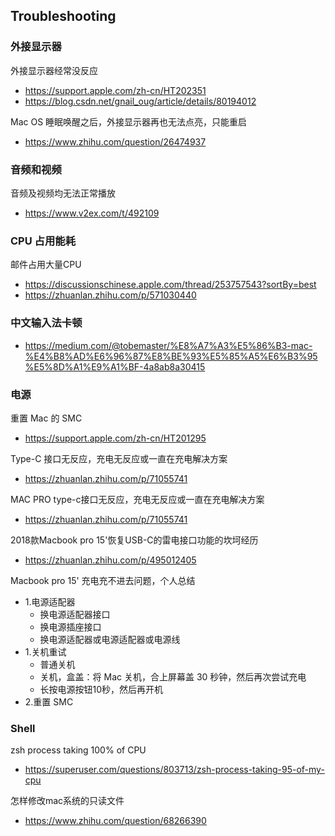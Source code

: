 ## Troubleshooting
### 外接显示器
外接显示器经常没反应
- https://support.apple.com/zh-cn/HT202351
- https://blog.csdn.net/gnail_oug/article/details/80194012

Mac OS 睡眠唤醒之后，外接显示器再也无法点亮，只能重启
- https://www.zhihu.com/question/26474937


### 音频和视频
音频及视频均无法正常播放
- https://www.v2ex.com/t/492109


### CPU 占用能耗
邮件占用大量CPU
- https://discussionschinese.apple.com/thread/253757543?sortBy=best
- https://zhuanlan.zhihu.com/p/571030440


### 中文输入法卡顿
- https://medium.com/@tobemaster/%E8%A7%A3%E5%86%B3-mac-%E4%B8%AD%E6%96%87%E8%BE%93%E5%85%A5%E6%B3%95%E5%8D%A1%E9%A1%BF-4a8ab8a30415


### 电源
重置 Mac 的 SMC
- https://support.apple.com/zh-cn/HT201295

Type-C 接口无反应，充电无反应或一直在充电解决方案
- https://zhuanlan.zhihu.com/p/71055741

MAC PRO type-c接口无反应，充电无反应或一直在充电解决方案
- https://zhuanlan.zhihu.com/p/71055741

2018款Macbook pro 15'恢复USB-C的雷电接口功能的坎坷经历
- https://zhuanlan.zhihu.com/p/495012405

Macbook pro 15' 充电充不进去问题，个人总结
- 1.电源适配器
  - 换电源适配器接口
  - 换电源插座接口
  - 换电源适配器或电源适配器或电源线
- 1.关机重试
  - 普通关机
  - 关机，盒盖：将 Mac 关机，合上屏幕盖 30 秒钟，然后再次尝试充电
  - 长按电源按钮10秒，然后再开机
- 2.重置 SMC

### Shell
zsh process taking 100% of CPU
- https://superuser.com/questions/803713/zsh-process-taking-95-of-my-cpu

怎样修改mac系统的只读文件
- https://www.zhihu.com/question/68266390
